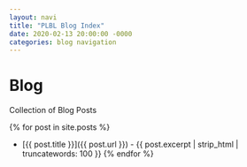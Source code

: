 ```yaml
---
layout: navi
title: "PLBL Blog Index"
date: 2020-02-13 20:00:00 -0000
categories: blog navigation
---
```

# Blog

Collection of Blog Posts

{% for post in site.posts %}
* [{{ post.title }}]({{ post.url }}) - {{ post.excerpt | strip_html | truncatewords: 100 }}
{% endfor %}
